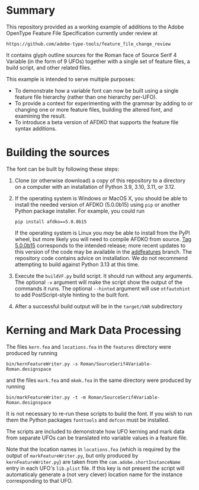 # Summary

This repository provided as a working example of additions to
the Adobe OpenType Feature File Specification currently under
review at

```
https://github.com/adobe-type-tools/feature_file_change_review
```

It contains glyph outline sources for the Roman face of Source
Serif 4 Variable (in the form of 9 UFOs) together with a single
set of feature files, a build script, and other related files.

This example is intended to serve multiple purposes:

*  To demonstrate how a variable font can now be built using
   a single feature file hierarchy (rather than one hierarchy
   per-UFO).
*  To provide a context for experimenting with the grammar by
   adding to or changing one or more feature files, building
   the altered font, and examining the result.
*  To introduce a beta version of AFDKO that supports the
   feature file syntax additions.

# Building the sources

The font can be built by following these steps:

1. Clone (or otherwise download) a copy of this repository to a
   directory on a computer with an installation of Python 3.9,
   3.10, 3.11, or 3.12.
2. If the operating system is Windows or MacOS X, you should be
   able to install the needed version of AFDKO (5.0.0b15) using
   `pip` or another Python package installer. For example, you
   could run
   
   `pip install afdko==5.0.0b15`  

   If the operating system is Linux you *may* be able to install
   from the PyPI wheel, but more likely you will need to compile
   AFDKO from source. [Tag 5.0.0b15](https://github.com/adobe-type-tools/afdko/tree/5.0.0b15)
   corresponds to the intended release; more recent updates to
   this version of the code may be available in the [addfeatures](https://github.com/adobe-type-tools/afdko/tree/addfeatures)
   branch. The repository code contains advice on installation.
   We do not recommend attempting to build against Python 3.13
   at this time.
3. Execute the `buildVF.py` build script. It should run without
   any arguments. The optional `-v` argument will make the script
   show the output of the commands it runs. The optional `--hinted`
   argument will use `otfautohint` to add PostScript-style hinting
   to the built font.
4. After a successful build output will be in the `target/VAR`
   subdirectory

# Kerning and Mark Data Processing

The files `kern.fea` and `locations.fea` in the `features` directory
were produced by running 

```
bin/kernFeatureWriter.py -s Roman/SourceSerif4Variable-Roman.designspace
```

and the files `mark.fea` and `mkmk.fea` in the same directory were
produced by running

```
bin/markFeatureWriter.py -t -m Roman/SourceSerif4Variable-Roman.designspace
```

It is not necessary to re-run these scripts to build the font.
If you wish to run them the Python packages `fonttools` and
`defcon` must be installed.

The scripts are included to demonstrate how UFO kerning and mark
data from separate UFOs can be translated into variable values in
a feature file.

Note that the location names in `locations.fea` (which is required
by the output of `markFeatureWriter.py`, but only produced by
`kernFeatureWriter.py`) are taken from the `com.adobe.shortInstanceName`
entry in each UFO's `lib.plist` file. If this key is not present the
script will automaticaly generate a (not very clever) location name
for the instance corresponding to that UFO.
